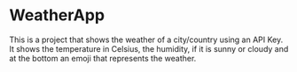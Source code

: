 # WeatherApp
This is a project that shows the weather of a city/country using an API Key. 
It shows the temperature in Celsius, the humidity, if it is sunny or cloudy and at the bottom an emoji that represents the weather.
